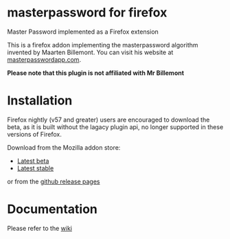 # masterpassword for firefox
Master Password implemented as a Firefox extension

This is a firefox addon implementing the masterpassword algorithm invented by Maarten Billemont. You can visit his website at [masterpasswordapp.com](http://masterpasswordapp.com). 

**Please note that this plugin is not affiliated with Mr Billemont**

# Installation
Firefox nightly (v57 and greater) users are encouraged to download the beta, as it is built without the lagacy plugin api, no longer supported in these versions of Firefox.

Download from the Mozilla addon store: 
* [Latest beta](https://addons.mozilla.org/firefox/downloads/latest-beta/583040/addon-583040-latest.xpi)
* [Latest stable](https://addons.mozilla.org/firefox/downloads/latest/583040/addon-583040-latest.xpi)

or from the [github release pages](https://github.com/ttyridal/masterpassword-firefox/releases)

# Documentation
Please refer to the [wiki](https://github.com/ttyridal/masterpassword-firefox/wiki)
